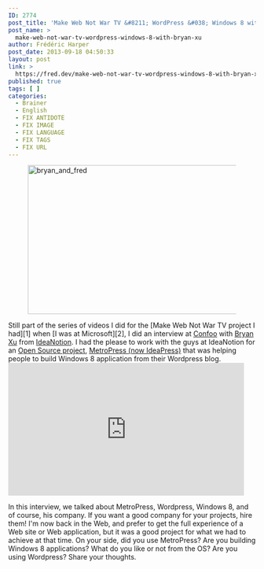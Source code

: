 ```yaml
---
ID: 2774
post_title: 'Make Web Not War TV &#8211; WordPress &#038; Windows 8 with Bryan Xu'
post_name: >
  make-web-not-war-tv-wordpress-windows-8-with-bryan-xu
author: Frédéric Harper
post_date: 2013-09-18 04:50:33
layout: post
link: >
  https://fred.dev/make-web-not-war-tv-wordpress-windows-8-with-bryan-xu/
published: true
tags: [ ]
categories:
  - Brainer
  - English
  - FIX ANTIDOTE
  - FIX IMAGE
  - FIX LANGUAGE
  - FIX TAGS
  - FIX URL
---
```

<figure><img alt="bryan_and_fred" src="http://fred.dev/wp-content/uploads/2013/09/bryan_and_fred.jpg" width="600" height="303" /></figure>
Still part of the series of videos I did for the [Make Web Not War TV project I had][1] when [I was at Microsoft][2], I did an interview at <a href="https://confoo.ca/en" target="_blank" rel="noopener noreferrer">Confoo</a> with <a href="https://twitter.com/_bryanxu" target="_blank" rel="noopener noreferrer">Bryan Xu</a> from <a href="https://ideanotion.net/" target="_blank" rel="noopener noreferrer">IdeaNotion</a>. I had the please to work with the guys at IdeaNotion for an <a href="https://github.com/ideanotion/ideapress" target="_blank" rel="noopener noreferrer">Open Source project</a>, <a href="https://ideapress.me/" target="_blank" rel="noopener noreferrer">MetroPress (now IdeaPress)</a> that was helping people to build Windows 8 application from their Wordpress blog.

<div class="embed video YouTube">
  <iframe width="480" height="270" src="https://www.youtube.com/embed/wSTEKmTSzaE?feature=oembed" frameborder="0" allowfullscreen></iframe>
</div>

In this interview, we talked about MetroPress, Wordpress, Windows 8, and of course, his company. If you want a good company for your projects, hire them! I'm now back in the Web, and prefer to get the full experience of a Web site or Web application, but it was a good project for what we had to achieve at that time. On your side, did you use MetroPress? Are you building Windows 8 applications? What do you like or not from the OS? Are you using Wordpress? Share your thoughts.

 [1]: https://fred.dev/make-web-not-war-tv-an-unfinished-project/ "Make Web Not War TV – An unfinished project"
 [2]: http://fred.dev/im-leaving-microsoft-looking-for-a-new-opportunity/ "I’m leaving Microsoft, looking for a new opportunity"